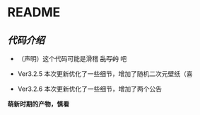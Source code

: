 # README
## _**代码介绍**_
* （声明）这个代码可能是滑稽 ~~乱写的~~ 吧

* Ver3.2.5 本次更新优化了一些细节，增加了随机二次元壁纸（喜
* Ver3.2.6 本次更新优化了一些细节，增加了两个公告

__萌新时期的产物，慎看__
